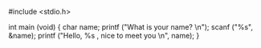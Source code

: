 #include <stdio.h>

int main (void)
{
    char name;
    printf ("What is your name? \n");
    scanf ("%s", &name);
    printf ("Hello, %s , nice to meet you \n", name);
}
